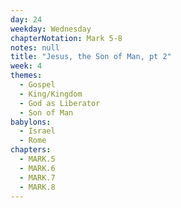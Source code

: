 ```yaml
---
day: 24
weekday: Wednesday
chapterNotation: Mark 5-8
notes: null
title: "Jesus, the Son of Man, pt 2"
week: 4
themes:
  - Gospel
  - King/Kingdom
  - God as Liberator
  - Son of Man
babylons:
  - Israel
  - Rome
chapters:
  - MARK.5
  - MARK.6
  - MARK.7
  - MARK.8
---
```


